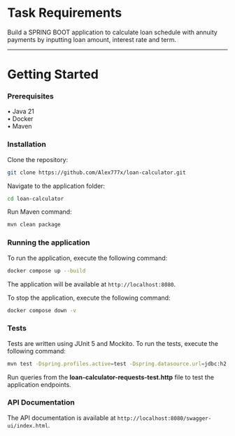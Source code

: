 # Task Requirements

Build a SPRING BOOT application to calculate loan schedule with annuity payments by inputting loan amount, interest rate
and term.

-----------------------------------------------------------------------------------------------------------------------

# Getting Started

### Prerequisites

• Java 21   
• Docker    
• Maven

### Installation

Clone the repository:

```bash
git clone https://github.com/Alex777x/loan-calculator.git
```

Navigate to the application folder:

```bash
cd loan-calculator
```

Run Maven command:

```bash
mvn clean package
```

### Running the application

To run the application, execute the following command:

```bash
docker compose up --build
```

The application will be available at `http://localhost:8080`.

To stop the application, execute the following command:

```bash
docker compose down -v
```

### Tests

Tests are written using JUnit 5 and Mockito. To run the tests, execute the following command:

```bash
mvn test -Dspring.profiles.active=test -Dspring.datasource.url=jdbc:h2:mem:testdb -Dspring.datasource.username=sa -Dspring.datasource.password=
```

Run queries from the **loan-calculator-requests-test.http** file to test the application endpoints.

### API Documentation

The API documentation is available at `http://localhost:8080/swagger-ui/index.html`.    
